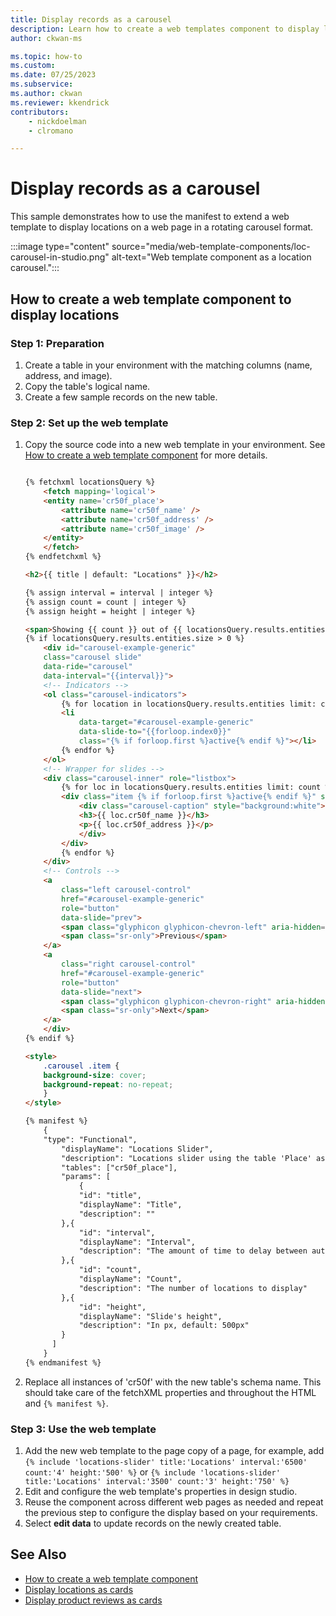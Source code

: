```yaml
---
title: Display records as a carousel
description: Learn how to create a web templates component to display locations in Power Pages as a carousel.
author: ckwan-ms

ms.topic: how-to
ms.custom: 
ms.date: 07/25/2023
ms.subservice:
ms.author: ckwan
ms.reviewer: kkendrick
contributors:
    - nickdoelman
    - clromano

---
```


# Display records as a carousel

This sample demonstrates how to use the manifest to extend a web template to display locations on a web page in a rotating carousel format.

:::image type="content" source="media/web-template-components/loc-carousel-in-studio.png" alt-text="Web template component as a location carousel.":::

## How to create a web template component to display locations

### Step 1: Preparation

1. Create a table in your environment with the matching columns (name, address, and image). 
2. Copy the table's logical name.
1. Create a few sample records on the new table.

### Step 2: Set up the web template

1. Copy the source code into a new web template in your environment. See [How to create a web template component](web-templates-as-components-how-to.md) for more details.

    ```html
    
    {% fetchxml locationsQuery %}
        <fetch mapping='logical'>
        <entity name='cr50f_place'>
            <attribute name='cr50f_name' />
            <attribute name='cr50f_address' />
            <attribute name='cr50f_image' />
        </entity>
        </fetch>
    {% endfetchxml %}
    
    <h2>{{ title | default: "Locations" }}</h2>
    
    {% assign interval = interval | integer %}
    {% assign count = count | integer %}
    {% assign height = height | integer %}
    
    <span>Showing {{ count }} out of {{ locationsQuery.results.entities.size }}</span>
    {% if locationsQuery.results.entities.size > 0 %}
        <div id="carousel-example-generic"
        class="carousel slide"
        data-ride="carousel"
        data-interval="{{interval}}">
        <!-- Indicators -->
        <ol class="carousel-indicators">
            {% for location in locationsQuery.results.entities limit: count %}
            <li
                data-target="#carousel-example-generic"
                data-slide-to="{{forloop.index0}}"
                class="{% if forloop.first %}active{% endif %}"></li>
            {% endfor %}
        </ol>
        <!-- Wrapper for slides -->
        <div class="carousel-inner" role="listbox">
            {% for loc in locationsQuery.results.entities limit: count %}
            <div class="item {% if forloop.first %}active{% endif %}" style="background-image:url('{{loc.cr50f_image.Url}}&Full=true'); height: {{height | default:500}}px">
                <div class="carousel-caption" style="background:white">
                <h3>{{ loc.cr50f_name }}</h3>
                <p>{{ loc.cr50f_address }}</p>
                </div>
            </div>
            {% endfor %}
        </div>
        <!-- Controls -->
        <a
            class="left carousel-control"
            href="#carousel-example-generic"
            role="button"
            data-slide="prev">
            <span class="glyphicon glyphicon-chevron-left" aria-hidden="true"></span>
            <span class="sr-only">Previous</span>
        </a>
        <a
            class="right carousel-control"
            href="#carousel-example-generic"
            role="button"
            data-slide="next">
            <span class="glyphicon glyphicon-chevron-right" aria-hidden="true"></span>
            <span class="sr-only">Next</span>
        </a>
        </div>
    {% endif %}
    
    <style>
        .carousel .item {
        background-size: cover;
        background-repeat: no-repeat;
        }
    </style>
    
    {% manifest %}
        {
        "type": "Functional",
            "displayName": "Locations Slider",
            "description": "Locations slider using the table 'Place' as the data source",
            "tables": ["cr50f_place"],
            "params": [
                {
                "id": "title",
                "displayName": "Title",
                "description": ""
            },{
                "id": "interval",
                "displayName": "Interval",
                "description": "The amount of time to delay between automatically cycling an item. If false, carousel will not automatically cycle. Default: 5000ms"
            },{
                "id": "count",
                "displayName": "Count",
                "description": "The number of locations to display"
            },{
                "id": "height",
                "displayName": "Slide's height",
                "description": "In px, default: 500px"
            }
          ]
        }
    {% endmanifest %}
    
    ```

1. Replace all instances of 'cr50f' with the new table's schema name. This should take care of the fetchXML properties and throughout the HTML and `{% manifest %}`.

### Step 3: Use the web template

1. Add the new web template to the page copy of a page, for example, add `{% include 'locations-slider' title:'Locations' interval:'6500' count:'4' height:'500' %}` or `{% include 'locations-slider' title:'Locations' interval:'3500' count:'3' height:'750' %}`
1. Edit and configure the web template's properties in design studio.
1. Reuse the component across different web pages as needed and repeat the previous step to configure the display based on your requirements.
1. Select **edit data** to update records on the newly created table.

## See Also

- [How to create a web template component](web-templates-as-components-how-to.md)
- [Display locations as cards](web-templates-as-components-location-cards.md)
- [Display product reviews as cards](web-templates-as-components-product-reviews.md)